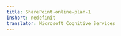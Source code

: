 ```yaml
---
title: SharePoint-online-plan-1
inshort: nedefinit
translator: Microsoft Cognitive Services
---
```




